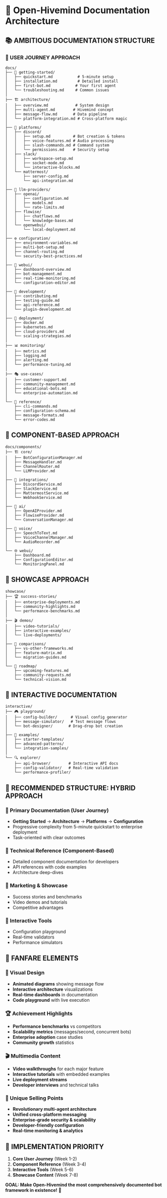 # 🚀 Open-Hivemind Documentation Architecture

## 📚 AMBITIOUS DOCUMENTATION STRUCTURE

### 🎯 USER JOURNEY APPROACH
```
docs/
├── 🚀 getting-started/
│   ├── quickstart.md           # 5-minute setup
│   ├── installation.md         # Detailed install
│   ├── first-bot.md           # Your first agent
│   └── troubleshooting.md     # Common issues
│
├── 🏗️ architecture/
│   ├── overview.md            # System design
│   ├── multi-agent.md        # Hivemind concept
│   ├── message-flow.md       # Data pipeline
│   └── platform-integration.md # Cross-platform magic
│
├── 🤖 platforms/
│   ├── discord/
│   │   ├── setup.md          # Bot creation & tokens
│   │   ├── voice-features.md # Audio processing
│   │   ├── slash-commands.md # Command system
│   │   └── permissions.md    # Security setup
│   ├── slack/
│   │   ├── workspace-setup.md
│   │   ├── socket-mode.md
│   │   └── interactive-blocks.md
│   └── mattermost/
│       ├── server-config.md
│       └── api-integration.md
│
├── 🧠 llm-providers/
│   ├── openai/
│   │   ├── configuration.md
│   │   ├── models.md
│   │   └── rate-limits.md
│   ├── flowise/
│   │   ├── chatflows.md
│   │   └── knowledge-bases.md
│   └── openwebui/
│       └── local-deployment.md
│
├── ⚙️ configuration/
│   ├── environment-variables.md
│   ├── multi-bot-setup.md
│   ├── channel-routing.md
│   └── security-best-practices.md
│
├── 🎨 webui/
│   ├── dashboard-overview.md
│   ├── bot-management.md
│   ├── real-time-monitoring.md
│   └── configuration-editor.md
│
├── 🔧 development/
│   ├── contributing.md
│   ├── testing-guide.md
│   ├── api-reference.md
│   └── plugin-development.md
│
├── 🚀 deployment/
│   ├── docker.md
│   ├── kubernetes.md
│   ├── cloud-providers.md
│   └── scaling-strategies.md
│
├── 📊 monitoring/
│   ├── metrics.md
│   ├── logging.md
│   ├── alerting.md
│   └── performance-tuning.md
│
├── 🎭 use-cases/
│   ├── customer-support.md
│   ├── community-management.md
│   ├── educational-bots.md
│   └── enterprise-automation.md
│
└── 📖 reference/
    ├── cli-commands.md
    ├── configuration-schema.md
    ├── message-formats.md
    └── error-codes.md
```

## 🎯 COMPONENT-BASED APPROACH
```
docs/components/
├── 🏗️ core/
│   ├── BotConfigurationManager.md
│   ├── MessageHandler.md
│   ├── ChannelRouter.md
│   └── LLMProvider.md
│
├── 🔌 integrations/
│   ├── DiscordService.md
│   ├── SlackService.md
│   ├── MattermostService.md
│   └── WebhookService.md
│
├── 🧠 ai/
│   ├── OpenAIProvider.md
│   ├── FlowiseProvider.md
│   └── ConversationManager.md
│
├── 🎵 voice/
│   ├── SpeechToText.md
│   ├── VoiceChannelManager.md
│   └── AudioRecorder.md
│
└── 🌐 webui/
    ├── Dashboard.md
    ├── ConfigurationEditor.md
    └── MonitoringPanel.md
```

## 🎪 SHOWCASE APPROACH
```
showcase/
├── 🏆 success-stories/
│   ├── enterprise-deployments.md
│   ├── community-highlights.md
│   └── performance-benchmarks.md
│
├── 🎬 demos/
│   ├── video-tutorials/
│   ├── interactive-examples/
│   └── live-deployments/
│
├── 🏅 comparisons/
│   ├── vs-other-frameworks.md
│   ├── feature-matrix.md
│   └── migration-guides.md
│
└── 🚀 roadmap/
    ├── upcoming-features.md
    ├── community-requests.md
    └── technical-vision.md
```

## 📱 INTERACTIVE DOCUMENTATION
```
interactive/
├── 🎮 playground/
│   ├── config-builder/      # Visual config generator
│   ├── message-simulator/   # Test message flows
│   └── bot-designer/       # Drag-drop bot creation
│
├── 🧪 examples/
│   ├── starter-templates/
│   ├── advanced-patterns/
│   └── integration-samples/
│
└── 🔍 explorer/
    ├── api-browser/        # Interactive API docs
    ├── config-validator/   # Real-time validation
    └── performance-profiler/
```

## 🎯 RECOMMENDED STRUCTURE: HYBRID APPROACH

### 📖 Primary Documentation (User Journey)
- **Getting Started** → **Architecture** → **Platforms** → **Configuration**
- Progressive complexity from 5-minute quickstart to enterprise deployment
- Task-oriented with clear outcomes

### 🔧 Technical Reference (Component-Based)
- Detailed component documentation for developers
- API references with code examples
- Architecture deep-dives

### 🎪 Marketing & Showcase
- Success stories and benchmarks
- Video demos and tutorials
- Competitive advantages

### 📱 Interactive Tools
- Configuration playground
- Real-time validators
- Performance simulators

## 🚀 FANFARE ELEMENTS

### 🎨 Visual Design
- **Animated diagrams** showing message flow
- **Interactive architecture** visualizations
- **Real-time dashboards** in documentation
- **Code playground** with live execution

### 🏆 Achievement Highlights
- **Performance benchmarks** vs competitors
- **Scalability metrics** (messages/second, concurrent bots)
- **Enterprise adoption** case studies
- **Community growth** statistics

### 🎬 Multimedia Content
- **Video walkthroughs** for each major feature
- **Interactive tutorials** with embedded examples
- **Live deployment streams**
- **Developer interviews** and technical talks

### 🌟 Unique Selling Points
- **Revolutionary multi-agent architecture**
- **Unified cross-platform messaging**
- **Enterprise-grade security & scalability**
- **Developer-friendly configuration**
- **Real-time monitoring & analytics**

## 🎯 IMPLEMENTATION PRIORITY

1. **Core User Journey** (Week 1-2)
2. **Component Reference** (Week 3-4)  
3. **Interactive Tools** (Week 5-6)
4. **Showcase Content** (Week 7-8)

**GOAL: Make Open-Hivemind the most comprehensively documented bot framework in existence!** 🚀